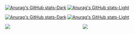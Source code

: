 [![Anurag's GitHub stats-Dark](https://github-readme-stats.vercel.app/api?username=rodrigo-rac2&hide=stars&count_private=true&show_icons=true&theme=dark#gh-dark-mode-only)](https://github.com/anuraghazra/github-readme-stats#gh-dark-mode-only)
[![Anurag's GitHub stats-Light](https://github-readme-stats.vercel.app/api?username=rodrigo-rac2&hide=stars&count_private=true&show_icons=true&theme=default#gh-light-mode-only)](https://github.com/anuraghazra/github-readme-stats#gh-light-mode-only)

[![Anurag's GitHub stats-Dark](https://github-readme-stats.vercel.app/api/top-langs/?username=rodrigo-rac2&layout=compact&hide=vue,php&&theme=dark#gh-dark-mode-only)](https://github.com/anuraghazra/github-readme-stats&theme=dark#gh-dark-mode-only)
[![Anurag's GitHub stats-Light](https://github-readme-stats.vercel.app/api/top-langs/?username=rodrigo-rac2&layout=compact&hide=vue,php&theme=default#gh-light-mode-only)](https://github.com/anuraghazra/github-readme-stats#gh-light-mode-only)


<div style="width: 100%;">
 <div style="display: flex;">
   <a href="https://github.com/anuraghazra/github-readme-stats" style="flex: 0 1 50%;">
       <img align="top" src="https://github-readme-stats.vercel.app/api?username=rodrigo-rac2&hide=stars&count_private=true&show_icons=true" />
   </a>
   <a href="https://github.com/anuraghazra/convoychat" style="flex: 0 1 50%;">
       <img align="top" src="https://github-readme-stats.vercel.app/api/top-langs/?username=rodrigo-rac2&layout=compact&hide=vue,php" />
   </a>
 </div>
</div>

<!--
**rodrigo-rac2/rodrigo-rac2** is a ✨ _special_ ✨ repository because its `README.md` (this file) appears on your GitHub profile.

Here are some ideas to get you started:

- 🔭 I’m currently working on ...
- 🌱 I’m currently learning ...
- 👯 I’m looking to collaborate on ...
- 🤔 I’m looking for help with ...
- 💬 Ask me about ...
- 📫 How to reach me: ...
- 😄 Pronouns: ...
- ⚡ Fun fact: ...
-->
